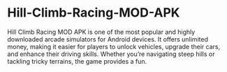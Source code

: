 # Hill-Climb-Racing-MOD-APK
Hill Climb Racing MOD APK is one of the most popular and highly downloaded arcade simulators for Android devices. It offers unlimited money, making it easier for players to unlock vehicles, upgrade their cars, and enhance their driving skills. Whether you’re navigating steep hills or tackling tricky terrains, the game provides a fun.
